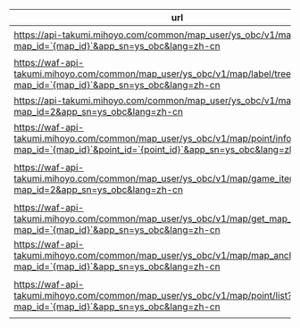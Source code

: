 | url                                                                                                                                             | note             |
| ----------------------------------------------------------------------------------------------------------------------------------------------- | ---------------- |
| https://api-takumi.mihoyo.com/common/map_user/ys_obc/v1/map/info?map_id=`{map_id}`&app_sn=ys_obc&lang=zh-cn                                   | 地图图片         |
| https://waf-api-takumi.mihoyo.com/common/map_user/ys_obc/v1/map/label/tree?map_id=`{map_id}`&app_sn=ys_obc&lang=zh-cn                         | 资源类型         |
| https://api-takumi.mihoyo.com/common/map_user/ys_obc/v1/map/list?map_id=2&app_sn=ys_obc&lang=zh-cn                                              | map_id列表       |
| https://waf-api-takumi.mihoyo.com/common/map_user/ys_obc/v1/map/point/info?map_id=`{map_id}`&point_id=`{point_id}`&app_sn=ys_obc&lang=zh-cn | 资源点位信息     |
| https://waf-api-takumi.mihoyo.com/common/map_user/ys_obc/v1/map/game_item?map_id=2&app_sn=ys_obc&lang=zh-cn                                     | 角色，武器列表   |
| https://waf-api-takumi.mihoyo.com/common/map_user/ys_obc/v1/map/get_map_pageLabel?map_id=`{map_id}`&app_sn=ys_obc&lang=zh-cn                  | 地区名称         |
| https://waf-api-takumi.mihoyo.com/common/map_user/ys_obc/v1/map/map_anchor/list?map_id=`{map_id}`&app_sn=ys_obc&lang=zh-cn                    | 地区名称（小     |
| https://waf-api-takumi.mihoyo.com/common/map_user/ys_obc/v1/map/point/list?map_id=`{map_id}`&app_sn=ys_obc&lang=zh-cn                         | 资源点名称和位置 |
